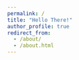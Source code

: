 ```yaml
---
permalink: /
title: "Hello There!"
author_profile: true
redirect_from: 
  - /about/
  - /about.html
---
```

